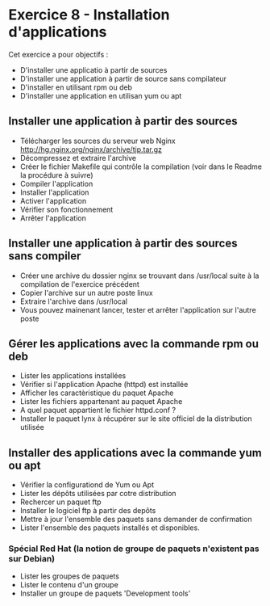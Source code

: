 # Exercice 8  - Installation d'applications

Cet exercice a pour objectifs : 

* D'installer une applicatio à partir de sources 
* D'installer une application à partir de source sans compilateur
* D'installer en utilisant rpm ou deb
* D'installer une application en utilisan yum ou apt

## Installer une application à partir des sources
* Télécharger les sources du serveur web Nginx http://hg.nginx.org/nginx/archive/tip.tar.gz 
* Décompressez et extraire l'archive
* Créer le fichier Makefile qui contrôle la compilation (voir dans le Readme la procédure à suivre)
* Compiler l'application
* Installer l'application
* Activer l'application
* Vérifier son fonctionnement
* Arrêter l'application

## Installer une application à partir des sources sans compiler
* Créer une archive du dossier nginx se trouvant dans /usr/local suite à la compilation de l'exercice précédent
* Copier l'archive sur un autre poste linux 
* Extraire l'archive dans /usr/local
* Vous pouvez mainenant lancer, tester et arrêter l'application sur l'autre poste

## Gérer les applications avec la commande rpm ou deb
* Lister les applications installées
* Vérifier si l'application Apache (httpd) est installée
* Afficher les caractèristique du paquet Apache
* Lister les fichiers appartenant au paquet Apache
* A quel paquet appartient le fichier httpd.conf ?
* Installer le paquet lynx à récupérer sur le site officiel de la distribution utilisée

## Installer des applications avec la commande yum ou apt 
* Vérifier la configurationd de Yum ou Apt
* Lister les dépôts utilisées par cotre distribution
* Rechercer un paquet ftp
* Installer le logiciel ftp à partir des depôts
* Mettre à jour l'ensemble des paquets sans demander de confirmation
* Lister l'ensemble des paquets installés et disponibles.

### Spécial Red Hat (la notion de groupe de paquets n'existent pas sur Debian)
* Lister les groupes de paquets
* Lister le contenu d'un groupe
* Installer un groupe de paquets 'Development tools'
